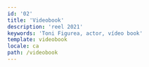 ```yaml
---
id: '02'
title: 'Videobook'
description: 'reel 2021'
keywords: 'Toni Figurea, actor, vídeo book'
template: videobook
locale: ca
path: /videobook
---
```

